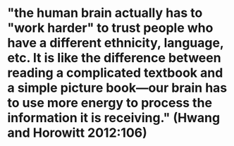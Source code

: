 # "the human brain actually has to "work harder" to trust people who have a different ethnicity, language, etc. It is like the difference between reading a complicated textbook and a simple picture book―our brain has to use more energy to process the information it is receiving." (Hwang and Horowitt 2012:106)